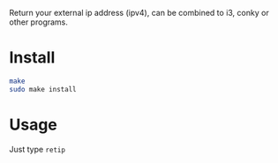 Return your external ip address (ipv4), can be combined to i3, conky or other programs.

# Install

```bash
make
sudo make install
````

# Usage
Just type `retip`
